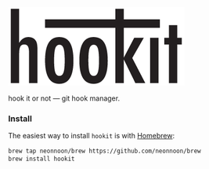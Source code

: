 ![hookit](./img/hookit.png)

hook it or not — git hook manager.

### Install

The easiest way to install `hookit` is with [Homebrew](http://brew.sh):
```
brew tap neonnoon/brew https://github.com/neonnoon/brew
brew install hookit
```
